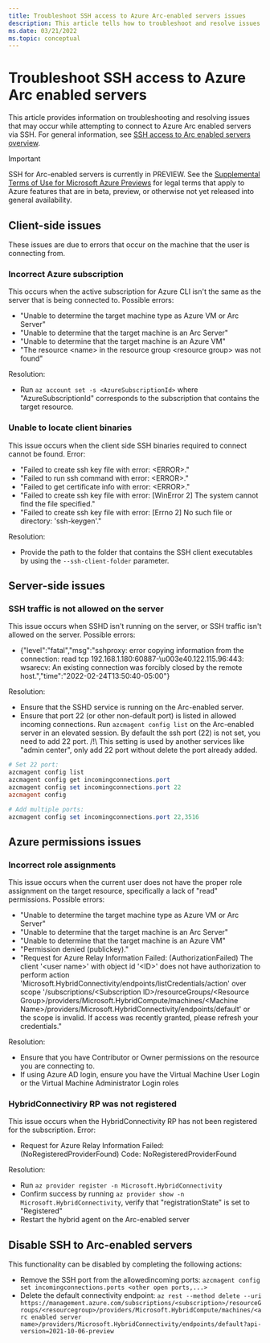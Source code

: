 ```yaml
---
title: Troubleshoot SSH access to Azure Arc-enabled servers issues
description: This article tells how to troubleshoot and resolve issues with the SSH access to Arc-enabled servers.
ms.date: 03/21/2022
ms.topic: conceptual
---
```


# Troubleshoot SSH access to Azure Arc enabled servers

This article provides information on troubleshooting and resolving issues that may occur while attempting to connect to Azure Arc enabled servers via SSH.
For general information, see [SSH access to Arc enabled servers overview](./ssh-arc-overview.md).

> [!IMPORTANT]
> SSH for Arc-enabled servers is currently in PREVIEW.
> See the [Supplemental Terms of Use for Microsoft Azure Previews](https://azure.microsoft.com/support/legal/preview-supplemental-terms/) for legal terms that apply to Azure features that are in beta, preview, or otherwise not yet released into general availability.

## Client-side issues
These issues are due to errors that occur on the machine that the user is connecting from.

### Incorrect Azure subscription
This occurs when the active subscription for Azure CLI isn't the same as the server that is being connected to.
Possible errors:
 - "Unable to determine the target machine type as Azure VM or Arc Server"
 - "Unable to determine that the target machine is an Arc Server"
 - "Unable to determine that the target machine is an Azure VM"
 - "The resource \<name\> in the resource group \<resource group\> was not found"

Resolution:
 - Run ```az account set -s <AzureSubscriptionId>``` where "AzureSubscriptionId" corresponds to the subscription that contains the target resource.

### Unable to locate client binaries
This issue occurs when the client side SSH binaries required to connect cannot be found.
Error:
 - "Failed to create ssh key file with error: \<ERROR\>."
 - "Failed to run ssh command with error: \<ERROR\>."
 - "Failed to get certificate info with error: \<ERROR\>."
 - "Failed to create ssh key file with error: [WinError 2] The system cannot find the file specified."
 - "Failed to create ssh key file with error: [Errno 2] No such file or directory: 'ssh-keygen'."

Resolution:
 - Provide the path to the folder that contains the SSH client executables by using the ```--ssh-client-folder``` parameter.

## Server-side issues
### SSH traffic is not allowed on the server
This issue occurs when SSHD isn't running on the server, or SSH traffic isn't allowed on the server.
Possible errors:
 - {"level":"fatal","msg":"sshproxy: error copying information from the connection: read tcp 192.168.1.180:60887-\u003e40.122.115.96:443: wsarecv: An existing connection was forcibly closed by the remote host.","time":"2022-02-24T13:50:40-05:00"}

Resolution:
 - Ensure that the SSHD service is running on the Arc-enabled server.
 - Ensure that port 22 (or other non-default port) is listed in allowed incoming connections. Run ```azcmagent config list``` on the Arc-enabled server in an elevated session. By default the ssh port (22) is not set, you need to add 22 port. /!\ This setting is used by another services like "admin center", only add 22 port without delete the port already added.

```powershell
# Set 22 port:
azcmagent config list
azcmagent config get incomingconnections.port
azcmagent config set incomingconnections.port 22
azcmagent config

# Add multiple ports:
azcmagent config set incomingconnections.port 22,3516
```

## Azure permissions issues

### Incorrect role assignments
This issue occurs when the current user does not have the proper role assignment on the target resource, specifically a lack of "read" permissions.
Possible errors:
 - "Unable to determine the target machine type as Azure VM or Arc Server"
 - "Unable to determine that the target machine is an Arc Server"
 - "Unable to determine that the target machine is an Azure VM"
 - "Permission denied (publickey)." 
 - "Request for Azure Relay Information Failed: (AuthorizationFailed) The client '\<user name\>' with object id '\<ID\>' does not have authorization to perform action 'Microsoft.HybridConnectivity/endpoints/listCredentials/action' over scope '/subscriptions/\<Subscription ID\>/resourceGroups/\<Resource Group\>/providers/Microsoft.HybridCompute/machines/\<Machine Name\>/providers/Microsoft.HybridConnectivity/endpoints/default' or the scope is invalid. If access was recently granted, please refresh your credentials."

Resolution:
 - Ensure that you have Contributor or Owner permissions on the resource you are connecting to.
 - If using Azure AD login, ensure you have the Virtual Machine User Login or the Virtual Machine Administrator Login roles

### HybridConnectiviry RP was not registered
This issue occurs when the HybridConnectivity RP has not been registered for the subscription.
Error:
 - Request for Azure Relay Information Failed: (NoRegisteredProviderFound) Code: NoRegisteredProviderFound

Resolution:
 - Run ```az provider register -n Microsoft.HybridConnectivity```
 - Confirm success by running ```az provider show -n Microsoft.HybridConnectivity```, verify that "registrationState" is set to "Registered"
 - Restart the hybrid agent on the Arc-enabled server

 ## Disable SSH to Arc-enabled servers
 This functionality can be disabled by completing the following actions:
  - Remove the SSH port from the allowedincoming ports: ```azcmagent config set incomingconnections.ports <other open ports,...>```
  - Delete the default connectivity endpoint: ```az rest --method delete --uri https://management.azure.com/subscriptions/<subscription>/resourceGroups/<resourcegroup>/providers/Microsoft.HybridCompute/machines/<arc enabled server name>/providers/Microsoft.HybridConnectivity/endpoints/default?api-version=2021-10-06-preview```
